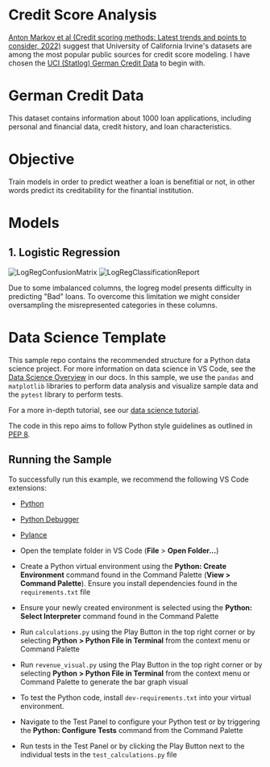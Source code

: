 # Credit Score Analysis

[Anton Markov et al (Credit scoring methods: Latest trends and points to consider, 2022)](https://www.sciencedirect.com/science/article/pii/S2405918822000095) suggest that University of California Irvine's datasets are among the most popular public sources for credit score modeling. I have chosen the [UCI (Statlog) German Credit Data](https://archive.ics.uci.edu/dataset/144/statlog+german+credit+data) to begin with.

# German Credit Data 

This dataset contains information about 1000 loan applications, including personal and financial data, credit history, and loan characteristics.

# Objective

Train models in order to predict weather a loan is benefitial or not, in other words predict its creditability for the finantial institution.

# Models

## 1. Logistic Regression

![LogRegConfusionMatrix](https://github.com/user-attachments/assets/f7db9635-87d2-498a-9683-e128d0198dc9)
![LogRegClassificationReport](https://github.com/user-attachments/assets/13f612e6-324c-4d53-964d-e466e2e60f12)


Due to some imbalanced columns, the logreg model presents difficulty in predicting "Bad" loans. To overcome this limitation we might consider oversampling the misrepresented categories in these columns.

# Data Science Template

This sample repo contains the recommended structure for a Python data science project. For more information on data science in VS Code, see the [Data Science Overview](https://code.visualstudio.com/docs/datascience/overview) in our docs. In this sample, we use the `pandas` and `matplotlib` libraries to perform data analysis and visualize sample data and the `pytest` library to perform tests.

For a more in-depth tutorial, see our [data science tutorial](https://code.visualstudio.com/docs/datascience/data-science-tutorial).

The code in this repo aims to follow Python style guidelines as outlined in [PEP 8](https://peps.python.org/pep-0008/).

## Running the Sample

To successfully run this example, we recommend the following VS Code extensions:
- [Python](https://marketplace.visualstudio.com/items?itemName=ms-python.python)
- [Python Debugger](https://marketplace.visualstudio.com/items?itemName=ms-python.debugpy)
- [Pylance](https://marketplace.visualstudio.com/items?itemName=ms-python.vscode-pylance) 

- Open the template folder in VS Code (**File** > **Open Folder...**)
- Create a Python virtual environment using the **Python: Create Environment** command found in the Command Palette (**View > Command Palette**). Ensure you install dependencies found in the `requirements.txt` file
- Ensure your newly created environment is selected using the **Python: Select Interpreter** command found in the Command Palette
- Run `calculations.py` using the Play Button in the top right corner or by selecting **Python > Python File in Terminal** from the context menu or Command Palette
- Run `revenue_visual.py` using the Play Button in the top right corner or by selecting **Python > Python File in Terminal** from the context menu or Command Palette to generate the bar graph visual
- To test the Python code, install `dev-requirements.txt` into your virtual environment. 
- Navigate to the Test Panel to configure your Python test or by triggering the **Python: Configure Tests** command from the Command Palette
- Run tests in the Test Panel or by clicking the Play Button next to the individual tests in the `test_calculations.py` file

